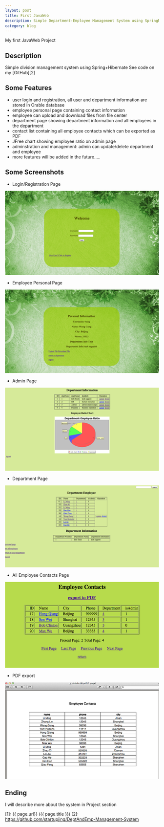 ```yaml
---
layout: post
title: First JavaWeb
description: Simple Department-Employee Management System using SpringMVC+Hibernate
category: blog
---
```



My first JavaWeb Project 


## Description


Simple division management system using Spring+Hibernate
See code on my [GitHub][2]


## Some Features

* user login and registration, all user and department information are stored in Orable database
* employee personal page containing contact information
* employee can upload and download files from file center
* department page showing department information and all employees in the department
* contact list containing all employee contacts which can be exported as PDF
* JFree chart showing employee ratio on admin page
* adminstration and management: admin can update/delete department and employee
* more features will be added in the future.....

## Some Screenshots

* Login/Registration Page

![test1](/images/DeptEmpSys/login.png)

* Employee Personal Page

![test2](/images/DeptEmpSys/personal.png)

* Admin Page

![test3](/images/DeptEmpSys/admin.png)

* Department Page

![test4](/images/DeptEmpSys/dept.png)

* All Employee Contacts Page

![test5](/images/DeptEmpSys/emp.png)

* PDF export

![test6](/images/DeptEmpSys/export.png)

## Ending


I will describe more about the system in Project section

[startupjing]:    http://startupjing.github.io  "startupjing"
[1]:    {{ page.url}}  ({{ page.title }})
[2]: https://github.com/startupjing/DeptAndEmp-Management-System
